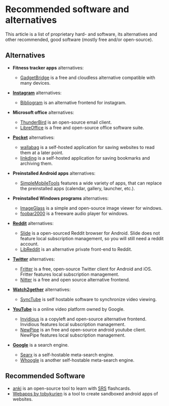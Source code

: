 # Recommended software and alternatives

This article is a list of proprietary hard- and software, its alternatives and other
recommended, good software (mostly free and/or open-source).

## Alternatives

- **Fitness tracker apps** alternatives:
  - [GadgetBridge](https://codeberg.org/Freeyourgadget/Gadgetbridge) is a free and
  cloudless alternative compatible with many devices.

- [**Instagram**](https://instagram.com) alternatives:
  - [Bibliogram](./bibliogram.md) is an alternative frontend for instagram.

- **Microsoft office** alternatives:
  - [ThunderBird](https://www.thunderbird.net/) is an open-source email client.
  - [LibreOffice](https://www.libreoffice.org/) is a free and open-source office
  software suite.

- [**Pocket**](https://getpocket.com/) alternatives:
  - [wallabag](./wallabag.md) is a self-hosted application for saving websites
  to read them at a later point.
  - [linkding](./linkding.md) is a self-hosted application for saving bookmarks
  and archiving them.

- **Preinstalled Android apps** alternatives:
  - [SimpleMobileTools](https://www.simplemobiletools.com/) features a wide variety
  of apps, that can replace the preinstalled apps (calendar, gallery, launcher, etc.).

- **Preinstalled Windows programs** alternatives:
  - [ImageGlass](https://github.com/d2phap/ImageGlass) is a simple and open-source
  image viewer for windows.
  - [foobar2000](https://www.foobar2000.org/) is a freeware audio player for windows.

- [**Reddit**](https://reddit.com) alternatives:
  - [Slide](https://github.com/ccrama/Slide) is a open-sourced Reddit browser for
  Android. Slide does not feature local subscription management, so you will still
  need a reddit account.
  - [LibReddit](./libreddit.md) is an alternative private front-end to Reddit.

- [**Twitter**](https://twitter.com) alternatives:
  - [Fritter](https://github.com/jonjomckay/fritter) is a free, open-source Twitter
  client for Android and iOS. Fritter features local subscription management.
  - [Nitter](./nitter.md) is a free and open source alternative frontend.

- [**Watch2gether**](https://w2g.tv/) alternatives:
  - [SyncTube](./synctube.md) is self hostable software to synchronize video viewing.

- [**YouTube**](https://youtube.com) is a online video platform owned by Google.
  - [Invidious](./invidious.md) is a copyleft and open-source alternative frontend.
  Invidious features local subscription management.
  - [NewPipe](https://newpipe.net/) is an free and open-source android youtube client.
  NewPipe features local subscription management.

- [**Google**](https://google.com) is a search engine.
  - [Searx](./searx.md) is a self-hostable meta-search engine.
  - [Whoogle](./whoogle.md) is another self-hostable meta-search engine.

## Recommended Software

- [anki](https://github.com/ankitects/anki) is an open-source tool to learn with
[SRS](https://en.wikipedia.org/wiki/Spaced_repetition) flashcards.
- [Webapps by tobykurien](https://github.com/tobykurien/webapps) is a tool to
create sandboxed android apps of websites.
